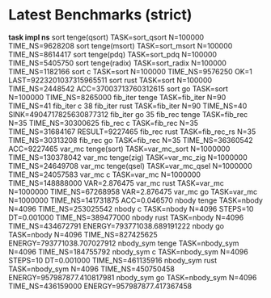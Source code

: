 # Latest Benchmarks (strict)

**task       impl          ns**
sort       tenge(qsort)  TASK=sort_qsort   N=100000   TIME_NS=9628208
sort       tenge(msort)  TASK=sort_msort   N=100000   TIME_NS=8614417
sort       tenge(pdq)    TASK=sort_pdq     N=100000   TIME_NS=5405750
sort       tenge(radix)  TASK=sort_radix   N=100000   TIME_NS=1182166
sort       c             TASK=sort         N=100000   TIME_NS=9576250    OK=1                        LAST=9223201037315965511
sort       rust          TASK=sort         N=100000   TIME_NS=2448542    ACC=37003713760312615
sort       go            TASK=sort         N=100000   TIME_NS=8265000
fib_iter   tenge         TASK=fib_iter     N=90       TIME_NS=41
fib_iter   c             38
fib_iter   rust          TASK=fib_iter     N=90       TIME_NS=40         SINK=4904717825630877312
fib_iter   go            35
fib_rec    tenge         TASK=fib_rec      N=35       TIME_NS=30300625
fib_rec    c             TASK=fib_rec      N=35       TIME_NS=31684167   RESULT=9227465
fib_rec    rust          TASK=fib_rec_rs   N=35       TIME_NS=30313208
fib_rec    go            TASK=fib_rec      N=35       TIME_NS=36360542   ACC=9227465
var_mc     tenge(sort)   TASK=var_mc_sort  N=1000000  TIME_NS=130378042
var_mc     tenge(zig)    TASK=var_mc_zig   N=1000000  TIME_NS=24649708
var_mc     tenge(qsel)   TASK=var_mc_qsel  N=1000000  TIME_NS=24057583
var_mc     c             TASK=var_mc       N=1000000  TIME_NS=148888000  VAR=2.876475
var_mc     rust          TASK=var_mc       N=1000000  TIME_NS=67268958   VAR=2.876475
var_mc     go            TASK=var_mc       N=1000000  TIME_NS=141731875  ACC=0.046570
nbody      tenge         TASK=nbody        N=4096     TIME_NS=253025542
nbody      c             TASK=nbody        N=4096     STEPS=10           DT=0.001000                 TIME_NS=389477000
nbody      rust          TASK=nbody        N=4096     TIME_NS=434672791  ENERGY=793771038.689191222
nbody      go            TASK=nbody        N=4096     TIME_NS=827425625  ENERGY=793771038.707027912
nbody_sym  tenge         TASK=nbody_sym    N=4096     TIME_NS=184755792
nbody_sym  c             TASK=nbody_sym    N=4096     STEPS=10           DT=0.001000                 TIME_NS=461135916
nbody_sym  rust          TASK=nbody_sym    N=4096     TIME_NS=450750458  ENERGY=957987877.410817981
nbody_sym  go            TASK=nbody_sym    N=4096     TIME_NS=436159000  ENERGY=957987877.417367458
